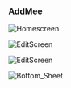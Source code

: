 ### AddMee

![Homescreen](https://github.com/wahab202/portfolio/blob/main/App1_4.gif)


![EditScreen](https://github.com/wahab202/portfolio/blob/main/App1_3.gif)


![EditScreen](https://github.com/wahab202/portfolio/blob/main/App1_2.gif)


![Bottom_Sheet](https://github.com/wahab202/portfolio/blob/main/App1_1.gif)
